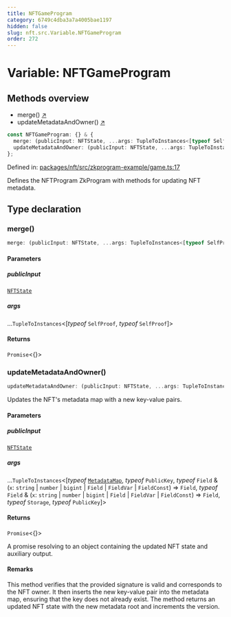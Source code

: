 ```yaml
---
title: NFTGameProgram
category: 6749c4dba3a7a4005bae1197
hidden: false
slug: nft.src.Variable.NFTGameProgram
order: 272
---
```


# Variable: NFTGameProgram

## Methods overview

- merge() [↗](#merge)
- updateMetadataAndOwner() [↗](#updatemetadataandowner)

```ts
const NFTGameProgram: {} & {
  merge: (publicInput: NFTState, ...args: TupleToInstances<[typeof SelfProof, typeof SelfProof]>) => Promise<{}>;
  updateMetadataAndOwner: (publicInput: NFTState, ...args: TupleToInstances<[typeof MetadataMap, typeof PublicKey, typeof Field & (x: string | number | bigint | Field | FieldVar | FieldConst) => Field, typeof Field & (x: string | number | bigint | Field | FieldVar | FieldConst) => Field, typeof Storage, typeof PublicKey]>) => Promise<{}>;
};
```

Defined in: [packages/nft/src/zkprogram-example/game.ts:17](https://github.com/zkcloudworker/minatokens-lib/blob/main/packages/nft/src/zkprogram-example/game.ts#L17)

Defines the NFTProgram ZkProgram with methods for updating NFT metadata.

## Type declaration

### merge()

```ts
merge: (publicInput: NFTState, ...args: TupleToInstances<[typeof SelfProof, typeof SelfProof]>) => Promise<{}>;
```

#### Parameters

##### publicInput

[`NFTState`](nftsrcclassnftstate)

##### args

...`TupleToInstances`\<\[*typeof* `SelfProof`, *typeof* `SelfProof`\]\>

#### Returns

`Promise`\<\{\}\>

### updateMetadataAndOwner()

```ts
updateMetadataAndOwner: (publicInput: NFTState, ...args: TupleToInstances<[typeof MetadataMap, typeof PublicKey, typeof Field & (x: string | number | bigint | Field | FieldVar | FieldConst) => Field, typeof Field & (x: string | number | bigint | Field | FieldVar | FieldConst) => Field, typeof Storage, typeof PublicKey]>) => Promise<{}>;
```

Updates the NFT's metadata map with a new key-value pairs.

#### Parameters

##### publicInput

[`NFTState`](nftsrcclassnftstate)

##### args

...`TupleToInstances`\<\[*typeof* [`MetadataMap`](nftsrcclassmetadatamap), *typeof* `PublicKey`, *typeof* `Field` & (`x`: `string` \| `number` \| `bigint` \| `Field` \| `FieldVar` \| `FieldConst`) => `Field`, *typeof* `Field` & (`x`: `string` \| `number` \| `bigint` \| `Field` \| `FieldVar` \| `FieldConst`) => `Field`, *typeof* `Storage`, *typeof* `PublicKey`\]\>

#### Returns

`Promise`\<\{\}\>

A promise resolving to an object containing the updated NFT state and auxiliary output.

#### Remarks

This method verifies that the provided signature is valid and corresponds to the NFT owner.
It then inserts the new key-value pair into the metadata map, ensuring that the key does not already exist.
The method returns an updated NFT state with the new metadata root and increments the version.
